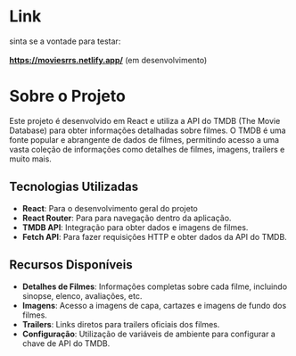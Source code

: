 # Link
sinta se a vontade para testar: <br></br>
**https://moviesrrs.netlify.app/** (em desenvolvimento)

# Sobre o Projeto


Este projeto é desenvolvido em React e utiliza a API do TMDB (The Movie Database) para obter informações detalhadas sobre filmes. O TMDB é uma fonte popular e abrangente de dados de filmes, permitindo acesso a uma vasta coleção de informações como detalhes de filmes, imagens, trailers e muito mais.

## Tecnologias Utilizadas

- **React**: Para o desenvolvimento geral do projeto
- **React Router**: Para para navegação dentro da aplicação.
- **TMDB API**: Integração para obter dados e imagens de filmes.
- **Fetch API**: Para fazer requisições HTTP e obter dados da API do TMDB.

## Recursos Disponíveis

- **Detalhes de Filmes**: Informações completas sobre cada filme, incluindo sinopse, elenco, avaliações, etc.
- **Imagens**: Acesso a imagens de capa, cartazes e imagens de fundo dos filmes.
- **Trailers**: Links diretos para trailers oficiais dos filmes.
- **Configuração**: Utilização de variáveis de ambiente para configurar a chave de API do TMDB.
